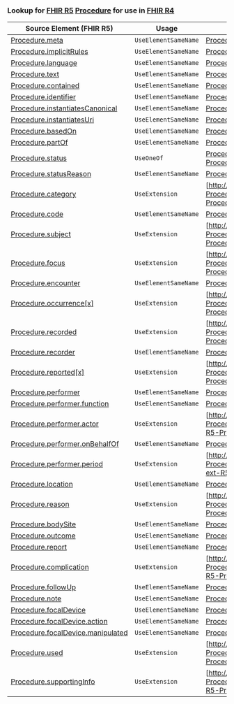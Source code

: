 ### Lookup for [FHIR R5](https://hl7.org/fhir/R5/) [Procedure](https://hl7.org/fhir/R5/Procedure.html) for use in [FHIR R4](https://hl7.org/fhir/R4/)

| Source Element (FHIR R5) | Usage | Target |
| -------------- | ----- | ------ |
| [Procedure.meta](https://hl7.org/fhir/R5/Procedure.html#resource) | `UseElementSameName` | [Procedure.meta](https://hl7.org/fhir/R4/Procedure.html#resource) |
| [Procedure.implicitRules](https://hl7.org/fhir/R5/Procedure.html#resource) | `UseElementSameName` | [Procedure.implicitRules](https://hl7.org/fhir/R4/Procedure.html#resource) |
| [Procedure.language](https://hl7.org/fhir/R5/Procedure.html#resource) | `UseElementSameName` | [Procedure.language](https://hl7.org/fhir/R4/Procedure.html#resource) |
| [Procedure.text](https://hl7.org/fhir/R5/Procedure.html#resource) | `UseElementSameName` | [Procedure.text](https://hl7.org/fhir/R4/Procedure.html#resource) |
| [Procedure.contained](https://hl7.org/fhir/R5/Procedure.html#resource) | `UseElementSameName` | [Procedure.contained](https://hl7.org/fhir/R4/Procedure.html#resource) |
| [Procedure.identifier](https://hl7.org/fhir/R5/Procedure.html#resource) | `UseElementSameName` | [Procedure.identifier](https://hl7.org/fhir/R4/Procedure.html#resource) |
| [Procedure.instantiatesCanonical](https://hl7.org/fhir/R5/Procedure.html#resource) | `UseElementSameName` | [Procedure.instantiatesCanonical](https://hl7.org/fhir/R4/Procedure.html#resource) |
| [Procedure.instantiatesUri](https://hl7.org/fhir/R5/Procedure.html#resource) | `UseElementSameName` | [Procedure.instantiatesUri](https://hl7.org/fhir/R4/Procedure.html#resource) |
| [Procedure.basedOn](https://hl7.org/fhir/R5/Procedure.html#resource) | `UseElementSameName` | [Procedure.basedOn](https://hl7.org/fhir/R4/Procedure.html#resource) |
| [Procedure.partOf](https://hl7.org/fhir/R5/Procedure.html#resource) | `UseElementSameName` | [Procedure.partOf](https://hl7.org/fhir/R4/Procedure.html#resource) |
| [Procedure.status](https://hl7.org/fhir/R5/Procedure.html#resource) | `UseOneOf` | [Procedure.status](https://hl7.org/fhir/R4/Procedure.html#resource)<br />[Procedure.status](https://hl7.org/fhir/R4/Procedure.html#resource) |
| [Procedure.statusReason](https://hl7.org/fhir/R5/Procedure.html#resource) | `UseElementSameName` | [Procedure.statusReason](https://hl7.org/fhir/R4/Procedure.html#resource) |
| [Procedure.category](https://hl7.org/fhir/R5/Procedure.html#resource) | `UseExtension` | [http://hl7.org/fhir/5.0/StructureDefinition/extension-Procedure.category](StructureDefinition-ext-R5-Procedure.category.html) |
| [Procedure.code](https://hl7.org/fhir/R5/Procedure.html#resource) | `UseElementSameName` | [Procedure.code](https://hl7.org/fhir/R4/Procedure.html#resource) |
| [Procedure.subject](https://hl7.org/fhir/R5/Procedure.html#resource) | `UseExtension` | [http://hl7.org/fhir/5.0/StructureDefinition/extension-Procedure.subject](StructureDefinition-ext-R5-Procedure.subject.html) |
| [Procedure.focus](https://hl7.org/fhir/R5/Procedure.html#resource) | `UseExtension` | [http://hl7.org/fhir/5.0/StructureDefinition/extension-Procedure.focus](StructureDefinition-ext-R5-Procedure.focus.html) |
| [Procedure.encounter](https://hl7.org/fhir/R5/Procedure.html#resource) | `UseElementSameName` | [Procedure.encounter](https://hl7.org/fhir/R4/Procedure.html#resource) |
| [Procedure.occurrence[x]](https://hl7.org/fhir/R5/Procedure.html#resource) | `UseExtension` | [http://hl7.org/fhir/5.0/StructureDefinition/extension-Procedure.occurrence](StructureDefinition-ext-R5-Procedure.occurrence.html) |
| [Procedure.recorded](https://hl7.org/fhir/R5/Procedure.html#resource) | `UseExtension` | [http://hl7.org/fhir/5.0/StructureDefinition/extension-Procedure.recorded](StructureDefinition-ext-R5-Procedure.recorded.html) |
| [Procedure.recorder](https://hl7.org/fhir/R5/Procedure.html#resource) | `UseElementSameName` | [Procedure.recorder](https://hl7.org/fhir/R4/Procedure.html#resource) |
| [Procedure.reported[x]](https://hl7.org/fhir/R5/Procedure.html#resource) | `UseExtension` | [http://hl7.org/fhir/5.0/StructureDefinition/extension-Procedure.reported](StructureDefinition-ext-R5-Procedure.reported.html) |
| [Procedure.performer](https://hl7.org/fhir/R5/Procedure.html#resource) | `UseElementSameName` | [Procedure.performer](https://hl7.org/fhir/R4/Procedure.html#resource) |
| [Procedure.performer.function](https://hl7.org/fhir/R5/Procedure.html#resource) | `UseElementSameName` | [Procedure.performer.function](https://hl7.org/fhir/R4/Procedure.html#resource) |
| [Procedure.performer.actor](https://hl7.org/fhir/R5/Procedure.html#resource) | `UseExtension` | [http://hl7.org/fhir/5.0/StructureDefinition/extension-Procedure.performer.actor](StructureDefinition-ext-R5-Procedure.pe.actor.html) |
| [Procedure.performer.onBehalfOf](https://hl7.org/fhir/R5/Procedure.html#resource) | `UseElementSameName` | [Procedure.performer.onBehalfOf](https://hl7.org/fhir/R4/Procedure.html#resource) |
| [Procedure.performer.period](https://hl7.org/fhir/R5/Procedure.html#resource) | `UseExtension` | [http://hl7.org/fhir/5.0/StructureDefinition/extension-Procedure.performer.period](StructureDefinition-ext-R5-Procedure.pe.period.html) |
| [Procedure.location](https://hl7.org/fhir/R5/Procedure.html#resource) | `UseElementSameName` | [Procedure.location](https://hl7.org/fhir/R4/Procedure.html#resource) |
| [Procedure.reason](https://hl7.org/fhir/R5/Procedure.html#resource) | `UseExtension` | [http://hl7.org/fhir/5.0/StructureDefinition/extension-Procedure.reason](StructureDefinition-ext-R5-Procedure.reason.html) |
| [Procedure.bodySite](https://hl7.org/fhir/R5/Procedure.html#resource) | `UseElementSameName` | [Procedure.bodySite](https://hl7.org/fhir/R4/Procedure.html#resource) |
| [Procedure.outcome](https://hl7.org/fhir/R5/Procedure.html#resource) | `UseElementSameName` | [Procedure.outcome](https://hl7.org/fhir/R4/Procedure.html#resource) |
| [Procedure.report](https://hl7.org/fhir/R5/Procedure.html#resource) | `UseElementSameName` | [Procedure.report](https://hl7.org/fhir/R4/Procedure.html#resource) |
| [Procedure.complication](https://hl7.org/fhir/R5/Procedure.html#resource) | `UseExtension` | [http://hl7.org/fhir/5.0/StructureDefinition/extension-Procedure.complication](StructureDefinition-ext-R5-Procedure.complication.html) |
| [Procedure.followUp](https://hl7.org/fhir/R5/Procedure.html#resource) | `UseElementSameName` | [Procedure.followUp](https://hl7.org/fhir/R4/Procedure.html#resource) |
| [Procedure.note](https://hl7.org/fhir/R5/Procedure.html#resource) | `UseElementSameName` | [Procedure.note](https://hl7.org/fhir/R4/Procedure.html#resource) |
| [Procedure.focalDevice](https://hl7.org/fhir/R5/Procedure.html#resource) | `UseElementSameName` | [Procedure.focalDevice](https://hl7.org/fhir/R4/Procedure.html#resource) |
| [Procedure.focalDevice.action](https://hl7.org/fhir/R5/Procedure.html#resource) | `UseElementSameName` | [Procedure.focalDevice.action](https://hl7.org/fhir/R4/Procedure.html#resource) |
| [Procedure.focalDevice.manipulated](https://hl7.org/fhir/R5/Procedure.html#resource) | `UseElementSameName` | [Procedure.focalDevice.manipulated](https://hl7.org/fhir/R4/Procedure.html#resource) |
| [Procedure.used](https://hl7.org/fhir/R5/Procedure.html#resource) | `UseExtension` | [http://hl7.org/fhir/5.0/StructureDefinition/extension-Procedure.used](StructureDefinition-ext-R5-Procedure.used.html) |
| [Procedure.supportingInfo](https://hl7.org/fhir/R5/Procedure.html#resource) | `UseExtension` | [http://hl7.org/fhir/5.0/StructureDefinition/extension-Procedure.supportingInfo](StructureDefinition-ext-R5-Procedure.supportingInfo.html) |
